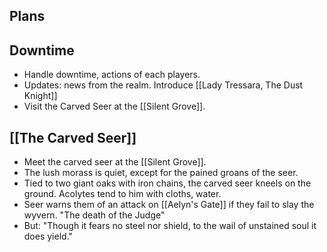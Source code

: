 ## Plans

## Downtime
- Handle downtime, actions of each players.
- Updates: news from the realm. Introduce [[Lady Tressara, The Dust Knight]]
- Visit the Carved Seer at the [[Silent Grove]].
## [[The Carved Seer]]
- Meet the carved seer at the [[Silent Grove]].
- The lush morass is quiet, except for the pained groans of the seer.
- Tied to two giant oaks with iron chains, the carved seer kneels on the ground. Acolytes tend to him with cloths, water.
- Seer warns them of an attack on [[Aelyn's Gate]] if they fail to slay the wyvern. "The death of the Judge"
- But: "Though it fears no steel nor shield, to the wail of unstained soul it does yield."